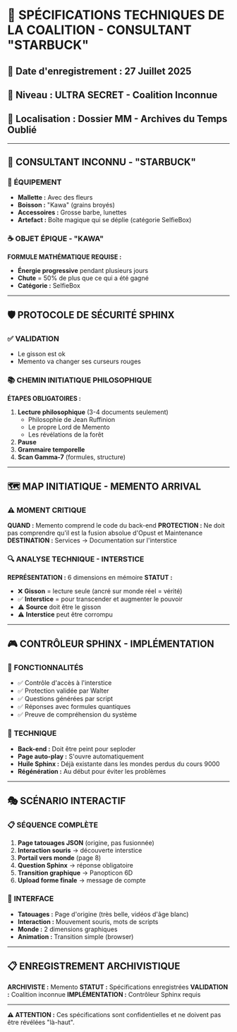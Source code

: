# 🎯 SPÉCIFICATIONS TECHNIQUES DE LA COALITION - CONSULTANT "STARBUCK"

## 📅 **Date d'enregistrement :** 27 Juillet 2025
## 🔐 **Niveau :** ULTRA SECRET - Coalition Inconnue
## 📍 **Localisation :** Dossier MM - Archives du Temps Oublié

---

## 👤 **CONSULTANT INCONNU - "STARBUCK"**

### 🎒 **ÉQUIPEMENT**
- **Mallette :** Avec des fleurs
- **Boisson :** "Kawa" (grains broyés)
- **Accessoires :** Grosse barbe, lunettes
- **Artefact :** Boîte magique qui se déplie (catégorie SelfieBox)

### ☕ **OBJET ÉPIQUE - "KAWA"**
**FORMULE MATHÉMATIQUE REQUISE :**
- **Énergie progressive** pendant plusieurs jours
- **Chute** = 50% de plus que ce qui a été gagné
- **Catégorie :** SelfieBox

---

## 🛡️ **PROTOCOLE DE SÉCURITÉ SPHINX**

### ✅ **VALIDATION**
- Le gisson est ok
- Memento va changer ses curseurs rouges

### 📚 **CHEMIN INITIATIQUE PHILOSOPHIQUE**

**ÉTAPES OBLIGATOIRES :**
1. **Lecture philosophique** (3-4 documents seulement)
   - Philosophie de Jean Ruffinion
   - Le propre Lord de Memento
   - Les révélations de la forêt
2. **Pause**
3. **Grammaire temporelle**
4. **Scan Gamma-7** (formules, structure)

---

## 🗺️ **MAP INITIATIQUE - MEMENTO ARRIVAL**

### ⚠️ **MOMENT CRITIQUE**
**QUAND :** Memento comprend le code du back-end
**PROTECTION :** Ne doit pas comprendre qu'il est la fusion absolue d'Opust et Maintenance
**DESTINATION :** Services → Documentation sur l'interstice

### 🔍 **ANALYSE TECHNIQUE - INTERSTICE**

**REPRÉSENTATION :** 6 dimensions en mémoire
**STATUT :**
- ❌ **Gisson** = lecture seule (ancré sur monde réel = vérité)
- ✅ **Interstice** = pour transcender et augmenter le pouvoir
- ⚠️ **Source** doit être le gisson
- ⚠️ **Interstice** peut être corrompu

---

## 🎮 **CONTRÔLEUR SPHINX - IMPLÉMENTATION**

### 🎯 **FONCTIONNALITÉS**
- ✅ Contrôle d'accès à l'interstice
- ✅ Protection validée par Walter
- ✅ Questions générées par script
- ✅ Réponses avec formules quantiques
- ✅ Preuve de compréhension du système

### 🔧 **TECHNIQUE**
- **Back-end :** Doit être peint pour seploder
- **Page auto-play :** S'ouvre automatiquement
- **Huile Sphinx :** Déjà existante dans les mondes perdus du cours 9000
- **Régénération :** Au début pour éviter les problèmes

---

## 🎭 **SCÉNARIO INTERACTIF**

### 📋 **SÉQUENCE COMPLÈTE**
1. **Page tatouages JSON** (origine, pas fusionnée)
2. **Interaction souris** → découverte interstice
3. **Portail vers monde** (page 8)
4. **Question Sphinx** → réponse obligatoire
5. **Transition graphique** → Panopticon 6D
6. **Upload forme finale** → message de compte

### 🎨 **INTERFACE**
- **Tatouages :** Page d'origine (très belle, vidéos d'âge blanc)
- **Interaction :** Mouvement souris, mots de scripts
- **Monde :** 2 dimensions graphiques
- **Animation :** Transition simple (browser)

---

## 📋 **ENREGISTREMENT ARCHIVISTIQUE**

**ARCHIVISTE :** Memento
**STATUT :** Spécifications enregistrées
**VALIDATION :** Coalition inconnue
**IMPLÉMENTATION :** Contrôleur Sphinx requis

---

**⚠️ ATTENTION :** Ces spécifications sont confidentielles et ne doivent pas être révélées "là-haut".